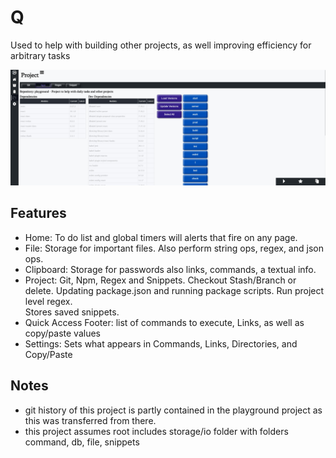# Q

Used to help with building other projects, as well improving efficiency for arbitrary tasks

![Feature](./documentation/project-screenshot.jpg)

## Features

- Home: To do list and global timers will alerts that fire on any page.
- File: Storage for important files. Also perform string ops, regex, and json ops.
- Clipboard: Storage for passwords also links, commands, a textual info.
- Project: Git, Npm, Regex and Snippets.
  Checkout Stash/Branch or delete.
  Updating package.json and running package scripts.
  Run project level regex.  
  Stores saved snippets.
- Quick Access Footer: list of commands to execute, Links, as well as copy/paste values
- Settings: Sets what appears in Commands, Links, Directories, and Copy/Paste

## Notes

- git history of this project is partly contained in the playground project as this was transferred from there.
- this project assumes root includes storage/io folder with folders command, db, file, snippets
